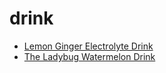 # drink

 * [Lemon Ginger Electrolyte Drink](index/l/lemon-ginger-electrolyte-drink.json)
 * [The Ladybug Watermelon Drink](index/t/the-ladybug-watermelon-drink-201070.json)
